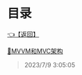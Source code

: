 # 目录  


[👈【返回】](/--目录--/Unity笔记/--目录--Unity笔记)  


[📜MVVM和MVC架构](/Unity笔记/UI系统/MVVM和MVC架构)  







> 2023/7/9 3:05:05
